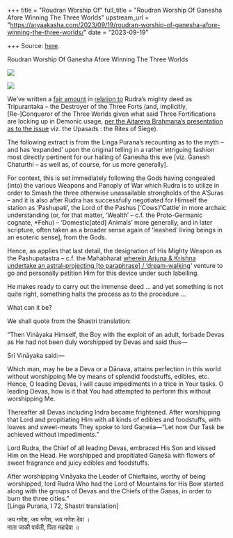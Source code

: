 +++
title = "Roudran Worship Of"
full_title = "Roudran Worship Of Ganesha Afore Winning The Three Worlds"
upstream_url = "https://aryaakasha.com/2023/09/19/roudran-worship-of-ganesha-afore-winning-the-three-worlds/"
date = "2023-09-19"

+++
Source: [here](https://aryaakasha.com/2023/09/19/roudran-worship-of-ganesha-afore-winning-the-three-worlds/).

Roudran Worship Of Ganesha Afore Winning The Three Worlds

![](https://aryaakasha.files.wordpress.com/2023/09/3a76ce6b9d1f279b60397b11a7dfb371.jpg)

![](https://aryaakasha.files.wordpress.com/2023/09/89dc89bcc2066d3cdc41209d5cc1c989.jpg)

We’ve written a [fair amount](https://aryaakasha.com/2023/07/08/on-the-sky-father-as-dragon-destroyer/) in [relation to](https://aryaakasha.com/2023/08/15/the-divine-rite-of-the-covenant-the-underpinning-apex-as-to-the-godly-cosmos-in-vedic-hellenic-eddic-mythic-expression-part-1-presaging-the-triple-arrow-thunder-the-imperative-oath/) Rudra’s mighty deed as Tripurantaka – the Destroyer of the Three Forts (and, implicitly, \[Re-\]Conqueror of the Three Worlds given what said Three Fortifications are locking up in Demonic usage, [per the Aitareya Brahmana’s presentation as to the issue](https://aryaakasha.com/2023/07/08/on-the-sky-father-as-dragon-destroyer/) viz. the Upasads : the Rites of Siege).

The following extract is from the Linga Purana’s recounting as to the myth – and has ‘expanded’ upon the original telling in a rather intriguing fashion most directly pertinent for our hailing of Ganesha this eve \[viz. Ganesh Chaturthi – as well as, of course, for us more generally\].

For context, this is set immediately following the Gods having congealed (into) the various Weapons and Panoply of War which Rudra is to utilize in order to Smash the three otherwise unassailable strongholds of the A’Suras – and it is also after Rudra has successfully negotiated for Himself the station as ‘Pashupati’, the Lord of the Pashus \[‘Cows’/’Cattle’ in more archaic understanding (or, for that matter, ‘Wealth’ – c.f. the Proto-Germanic cognate, \*Fehu) – ‘Domestic\[ated\] Animals’ more generally, and in later scripture, often taken as a broader sense again of ‘leashed’ living beings in an esoteric sense\], from the Gods.

Hence, as applies that last detail, the designation of His Mighty Weapon as the Pashupatastra – c.f. the Mahabharat [wherein Arjuna & Krishna undertake an astral-projecting \[to paraphrase\] / ‘dream-walking](https://aryaakasha.com/2021/11/17/shiva-krishna-arjuna-and-attaining-the-weapon-of-ones-dreams/)‘ venture to go and personally petition Him for this device under such labelling.

He makes ready to carry out the immense deed … and yet something is not quite right, something halts the process as to the procedure …

What can it be?

We shall quote from the Shastri translation:

“Then Vināyaka Himself, the Boy with the exploit of an adult, forbade Devas as He had not been duly worshipped by Devas and said thus—

Śrī Vināyaka said:—

Which man, may he be a Deva or a Dānava, attains perfection in this world without worshipping Me by means of splendid foodstuffs, edibles, etc. Hence, O leading Devas, I will cause impediments in a trice in Your tasks. O leading Devas, how is it that You had attempted to perform this without worshipping Me.

Thereafter all Devas including Indra became frightened. After worshipping that Lord and propitiating Him with all kinds of edibles and foodstuffs, with loaves and sweet-meats They spoke to lord Gaṇeśa—“Let now Our Task be achieved without impediments.”

Lord Rudra, the Chief of all leading Devas, embraced His Son and kissed Him on the Head. He worshipped and propitiated Gaṇeśa with flowers of sweet fragrance and juicy edibles and foodstuffs.

After worshipping Vināyaka the Leader of Chieftains, worthy of being worshipped, lord Rudra Who had the Lord of Mountains for His Bow started along with the groups of Devas and the Chiefs of the Gaṇas, in order to burn the three cities.”  
\[Linga Purana, I 72, Shastri translation\]  

जय गणेश, जय गणेश, जय गणेश देवा ।  
माता जाकी पार्वती, पिता महादेवा ॥
